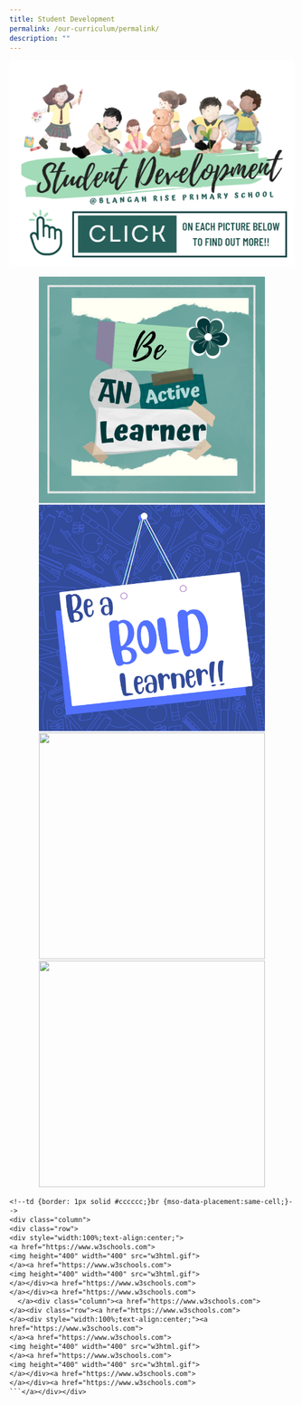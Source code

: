 ```yaml
---
title: Student Development
permalink: /our-curriculum/permalink/
description: ""
---
```

![](/images/2023%20Photos/Student%20Development/image1.png)
<div class="column"> <div class="row"> <div style="width:100%;text-align:center;"> <a href="https://www.w3schools.com"> <img height="400" width="400" src="/images/2023%20Photos/Student%20Development/image2.png"> </a><a href="https://www.w3schools.com"> <img height="400" width="400" src="/images/2023%20Photos/Student%20Development/image3.png"> </a></div><a href="https://www.w3schools.com"> </a></div><a href="https://www.w3schools.com"> </a>
<div class="column"><a href="https://www.w3schools.com"> </a><div class="row"><a href="https://www.w3schools.com"> </a><div style="width:100%;text-align:center;"><a href="https://www.w3schools.com"> </a><a href="https://www.w3schools.com"> <img height="400" width="400" src="w3html.gif"> </a><a href="https://www.w3schools.com"> <img height="400" width="400" src="w3html.gif"> </a></div><a href="https://www.w3schools.com"> </a></div></div></div>

```
<!--td {border: 1px solid #cccccc;}br {mso-data-placement:same-cell;}-->  
<div class="column">  
<div class="row">  
<div style="width:100%;text-align:center;">  
<a href="https://www.w3schools.com">  
<img height="400" width="400" src="w3html.gif">  
</a><a href="https://www.w3schools.com">  
<img height="400" width="400" src="w3html.gif">  
</a></div><a href="https://www.w3schools.com">  
</a></div><a href="https://www.w3schools.com">  
  </a><div class="column"><a href="https://www.w3schools.com">  
</a><div class="row"><a href="https://www.w3schools.com">  
</a><div style="width:100%;text-align:center;"><a href="https://www.w3schools.com">  
</a><a href="https://www.w3schools.com">  
<img height="400" width="400" src="w3html.gif">  
</a><a href="https://www.w3schools.com">  
<img height="400" width="400" src="w3html.gif">  
</a></div><a href="https://www.w3schools.com">  
</a></div><a href="https://www.w3schools.com">
```</a></div></div>